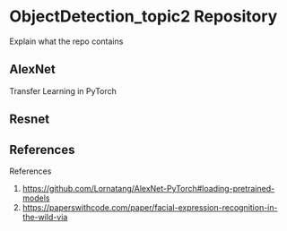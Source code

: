 # ObjectDetection_topic2 Repository

Explain what the repo contains

## AlexNet
Transfer Learning in PyTorch


## Resnet


## References

References 
1. https://github.com/Lornatang/AlexNet-PyTorch#loading-pretrained-models
2. https://paperswithcode.com/paper/facial-expression-recognition-in-the-wild-via


